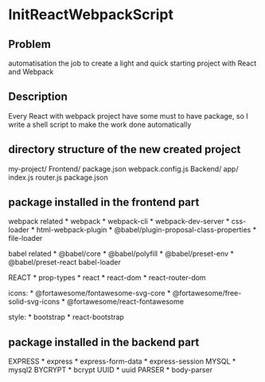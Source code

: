 # InitReactWebpackScript

## Problem
automatisation the job to create a light and quick starting project with React and Webpack

## Description
Every React with webpack project have some must to have package, so I write a shell script to make the work done automatically

## directory structure of the new created project
my-project/
    Frontend/
        package.json
        webpack.config.js
    Backend/
        app/
        index.js
        router.js
        package.json

## package installed in the frontend part
webpack related
    * webpack 
    * webpack-cli 
    * webpack-dev-server 
    * css-loader 
    * html-webpack-plugin 
    * @babel/plugin-proposal-class-properties 
    * file-loader

babel related
    * @babel/core 
    * @babel/polyfill 
    * @babel/preset-env 
    * @babel/preset-react babel-loader

REACT
    * prop-types 
    * react 
    * react-dom 
    * react-router-dom

icons:
    * @fortawesome/fontawesome-svg-core 
    * @fortawesome/free-solid-svg-icons 
    * @fortawesome/react-fontawesome

style:
    * bootstrap 
    * react-bootstrap

## package installed in the backend part
EXPRESS
    * express 
    * express-form-data 
    * express-session
MYSQL
    * mysql2
BYCRYPT
    * bcrypt
UUID
    * uuid
PARSER
    * body-parser

